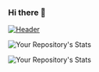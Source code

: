 ### Hi there 👋
[![Header](https://raw.githubusercontent.com/JCouz/<OWNER>/<OWNER>/readme_header.png "Header")](https://some-url.dev/)


![Your Repository's Stats](https://github-readme-stats.vercel.app/api?username=JCouz&&theme=shades-of-purple&show_icons=true)

![Your Repository's Stats](https://github-readme-stats.vercel.app/api/top-langs/?username=JCouz&theme=shades-of-purple)



<!--
**JCouz/JCouz** is a ✨ _special_ ✨ repository because its `README.md` (this file) appears on your GitHub profile.

Here are some ideas to get you started:

- 🔭 I’m currently working on ...
- 🌱 I’m currently learning ...
- 👯 I’m looking to collaborate on ...
- 🤔 I’m looking for help with ...
- 💬 Ask me about ...
- 📫 How to reach me: ...
- 😄 Pronouns: ...
- ⚡ Fun fact: ...
-->
